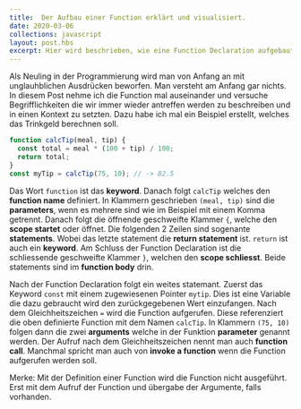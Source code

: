 ```yaml
---
title:  Der Aufbau einer Function erklärt und visualisiert.
date: 2020-03-06
collections: javascript
layout: post.hbs
excerpt: Hier wird beschrieben, wie eine Function Declaration aufgebaut ist. Kann auch Stückweise auf andere Functionsdefinitionen angewandt werden.
---
```


Als Neuling in der Programmierung wird man von Anfang an mit unglauhblichen Ausdrücken beworfen. Man versteht am Anfang gar nichts. In diesem Post nehme ich die Function mal auseinander und versuche Begrifflichkeiten die wir immer wieder antreffen werden zu beschreiben und in einen Kontext zu setzten. Dazu habe ich mal ein Beispiel erstellt, welches das Trinkgeld berechnen soll.

```js
function calcTip(meal, tip) {
  const total = meal * (100 + tip) / 100;
  return total; 
}
const myTip = calcTip(75, 10); // -> 82.5
```

Das Wort `function` ist das **keyword**. Danach folgt `calcTip` welches den **function name** definiert. In Klammern geschrieben `(meal, tip)` sind die **parameters**, wenn es mehrere sind wie im Beispiel mit einem Komma getrennt. Danach folgt die öffnende geschweifte Klammer `{`, welche den **scope startet** oder öffnet. Die folgenden 2 Zeilen sind sogenante **statements**. Wobei das letzte statement die **return statement** ist. `return` ist auch ein **keyword**. Am Schluss der Function Declaration ist die schliessende geschweifte Klammer `}`, welchen den **scope schliesst**. Beide statements sind im **function body** drin. 

Nach der Function Declaration folgt ein weites statemant. Zuerst das Keyword `const` mit einem zugewiesenen Pointer `mytip`. Dies ist eine Variable die dazu gebraucht wird den zurückgegebenen Wert einzufangen. Nach dem Gleichheitszeichen `=` wird die Function aufgerufen. Diese referenziert die oben definierte Function mit dem Namen `calcTip`. In Klammern `(75, 10)` folgen dann die zwei **arguments** welche in der Funktion **parameter** genannt werden. Der Aufruf nach dem Gleichheitszeichen nennt man auch **function call**. Manchmal spricht man auch von **invoke a function** wenn die Function aufgerufen werden soll. 

Merke: Mit der Definition einer Function wird die Function nicht ausgeführt. Erst mit dem Aufruf der Function und übergabe der Argumente, falls vorhanden.  